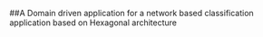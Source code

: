 ##A Domain driven application for a network based classification application based on Hexagonal architecture